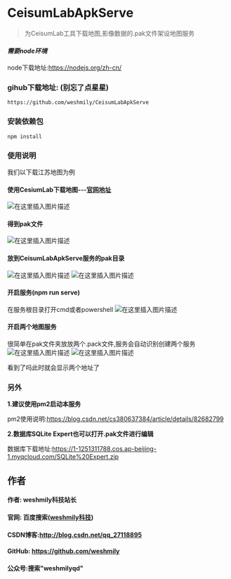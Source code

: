# CeisumLabApkServe

> 为CeisumLab工具下载地图,影像数据的.pak文件架设地图服务

#### *需要node环境*
node下载地址:https://nodejs.org/zh-cn/
### gihub下载地址: (别忘了点星星)
```
https://github.com/weshmily/CeisumLabApkServe
```
### 安装依赖包
```
npm install
```

### 使用说明
我们以下载江苏地图为例
#### 使用CesiumLab下载地图---[官网地址](https://www.cesiumlab.com/)
![在这里插入图片描述](https://img-blog.csdnimg.cn/20190718162651594.png?x-oss-process=image/watermark,type_ZmFuZ3poZW5naGVpdGk,shadow_10,text_aHR0cHM6Ly9ibG9nLmNzZG4ubmV0L3FxXzI3MTE4ODk1,size_16,color_FFFFFF,t_70)
#### 得到pak文件
![在这里插入图片描述](https://img-blog.csdnimg.cn/20190718162806827.png)

#### 放到CeisumLabApkServe服务的pak目录
![在这里插入图片描述](https://img-blog.csdnimg.cn/20190718163019861.jpg?x-oss-process=image/watermark,type_ZmFuZ3poZW5naGVpdGk,shadow_10,text_aHR0cHM6Ly9ibG9nLmNzZG4ubmV0L3FxXzI3MTE4ODk1,size_16,color_FFFFFF,t_70)
![在这里插入图片描述](https://img-blog.csdnimg.cn/2019071816311012.jpg?x-oss-process=image/watermark,type_ZmFuZ3poZW5naGVpdGk,shadow_10,text_aHR0cHM6Ly9ibG9nLmNzZG4ubmV0L3FxXzI3MTE4ODk1,size_16,color_FFFFFF,t_70)
#### 开启服务(npm run serve)
在服务根目录打开cmd或者powershell
![在这里插入图片描述](https://img-blog.csdnimg.cn/20190718165520514.png?x-oss-process=image/watermark,type_ZmFuZ3poZW5naGVpdGk,shadow_10,text_aHR0cHM6Ly9ibG9nLmNzZG4ubmV0L3FxXzI3MTE4ODk1,size_16,color_FFFFFF,t_70)
#### 开启两个地图服务
很简单在pak文件夹放放两个.pack文件,服务会自动识别创建两个服务
![在这里插入图片描述](https://img-blog.csdnimg.cn/20190718165931184.png?x-oss-process=image/watermark,type_ZmFuZ3poZW5naGVpdGk,shadow_10,text_aHR0cHM6Ly9ibG9nLmNzZG4ubmV0L3FxXzI3MTE4ODk1,size_16,color_FFFFFF,t_70)
![在这里插入图片描述](https://img-blog.csdnimg.cn/20190718165756353.jpg?x-oss-process=image/watermark,type_ZmFuZ3poZW5naGVpdGk,shadow_10,text_aHR0cHM6Ly9ibG9nLmNzZG4ubmV0L3FxXzI3MTE4ODk1,size_16,color_FFFFFF,t_70)

看到了吗此时就会显示两个地址了

### 另外

**1.建议使用pm2启动本服务**

pm2使用说明:https://blog.csdn.net/cs380637384/article/details/82682799

**2.数据库SQLite Expert也可以打开.pak文件进行编辑**

数据库下载地址:https://1-1251311788.cos.ap-beijing-1.myqcloud.com/SQLite%20Expert.zip


## 作者
#### 作者: weshmily科技站长
#### 官网: 百度搜索([weshmily科技](http://weareshmily.top/ "weshmily科技"))
#### CSDN博客:http://blog.csdn.net/qq_27118895
#### GitHub: https://github.com/weshmily
#### 公众号:搜索"weshmilyqd"

